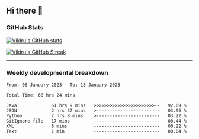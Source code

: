 ## Hi there 👋

### GitHub Stats

[![Vikiru's GitHub stats](https://github-readme-stats.vercel.app/api?username=vikiru&theme=nightowl&include_all_commits=true&count_private=true&hide=stars,contribs&show_icons=true)](https://github.com/anuraghazra/github-readme-stats)

[![Vikiru's GitHub Streak](https://streak-stats.demolab.com/?user=vikiru&theme=nightowl&hide_border=true&date_format=M%20j%5B%2C%20Y%5D)](https://github.com/DenverCoder1/github-readme-streak-stats)

---

### Weekly developmental breakdown

<!--START_SECTION:waka-->

```text
From: 06 January 2023 - To: 13 January 2023

Total Time: 66 hrs 24 mins

Java             61 hrs 9 mins   >>>>>>>>>>>>>>>>>>>>>>>--   92.09 %
JSON             2 hrs 37 mins   >------------------------   03.95 %
Python           2 hrs 8 mins    >------------------------   03.22 %
GitIgnore file   17 mins         -------------------------   00.44 %
XML              8 mins          -------------------------   00.22 %
Text             1 min           -------------------------   00.04 %
```

<!--END_SECTION:waka-->
